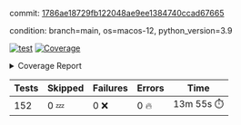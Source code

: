 commit: [1786ae18729fb122048ae9ee1384740ccad67665](https://github.com/rcmdnk/homebrew-file/tree/1786ae18729fb122048ae9ee1384740ccad67665)

condition: branch=main, os=macos-12, python_version=3.9

[![test](https://github.com/rcmdnk/homebrew-file/actions/workflows/test.yml/badge.svg)](https://github.com/rcmdnk/homebrew-file/actions/runs/6618170889)
<a href="https://github.com/rcmdnk/homebrew-file/blob/1786ae18729fb122048ae9ee1384740ccad67665/README.md"><img alt="Coverage" src="https://img.shields.io/badge/Coverage-54%25-orange.svg" /></a><details><summary>Coverage Report </summary><table><tr><th>File</th><th>Stmts</th><th>Miss</th><th>Cover</th><th>Missing</th></tr><tbody><tr><td colspan="5"><b>bin</b></td></tr><tr><td>&nbsp; &nbsp;<a href="https://github.com/rcmdnk/homebrew-file/blob/1786ae18729fb122048ae9ee1384740ccad67665/bin/brew-file">brew-file</a></td><td>1885</td><td>861</td><td>54%</td><td><a href="https://github.com/rcmdnk/homebrew-file/blob/1786ae18729fb122048ae9ee1384740ccad67665/bin/brew-file#L43-L58">43&ndash;58</a>, <a href="https://github.com/rcmdnk/homebrew-file/blob/1786ae18729fb122048ae9ee1384740ccad67665/bin/brew-file#L63-L65">63&ndash;65</a>, <a href="https://github.com/rcmdnk/homebrew-file/blob/1786ae18729fb122048ae9ee1384740ccad67665/bin/brew-file#L158">158</a>, <a href="https://github.com/rcmdnk/homebrew-file/blob/1786ae18729fb122048ae9ee1384740ccad67665/bin/brew-file#L273">273</a>, <a href="https://github.com/rcmdnk/homebrew-file/blob/1786ae18729fb122048ae9ee1384740ccad67665/bin/brew-file#L292">292</a>, <a href="https://github.com/rcmdnk/homebrew-file/blob/1786ae18729fb122048ae9ee1384740ccad67665/bin/brew-file#L358">358</a>, <a href="https://github.com/rcmdnk/homebrew-file/blob/1786ae18729fb122048ae9ee1384740ccad67665/bin/brew-file#L361-L364">361&ndash;364</a>, <a href="https://github.com/rcmdnk/homebrew-file/blob/1786ae18729fb122048ae9ee1384740ccad67665/bin/brew-file#L378-L383">378&ndash;383</a>, <a href="https://github.com/rcmdnk/homebrew-file/blob/1786ae18729fb122048ae9ee1384740ccad67665/bin/brew-file#L421-L426">421&ndash;426</a>, <a href="https://github.com/rcmdnk/homebrew-file/blob/1786ae18729fb122048ae9ee1384740ccad67665/bin/brew-file#L438">438</a>, <a href="https://github.com/rcmdnk/homebrew-file/blob/1786ae18729fb122048ae9ee1384740ccad67665/bin/brew-file#L441">441</a>, <a href="https://github.com/rcmdnk/homebrew-file/blob/1786ae18729fb122048ae9ee1384740ccad67665/bin/brew-file#L646">646</a>, <a href="https://github.com/rcmdnk/homebrew-file/blob/1786ae18729fb122048ae9ee1384740ccad67665/bin/brew-file#L648">648</a>, <a href="https://github.com/rcmdnk/homebrew-file/blob/1786ae18729fb122048ae9ee1384740ccad67665/bin/brew-file#L650">650</a>, <a href="https://github.com/rcmdnk/homebrew-file/blob/1786ae18729fb122048ae9ee1384740ccad67665/bin/brew-file#L667-L671">667&ndash;671</a>, <a href="https://github.com/rcmdnk/homebrew-file/blob/1786ae18729fb122048ae9ee1384740ccad67665/bin/brew-file#L684-L689">684&ndash;689</a>, <a href="https://github.com/rcmdnk/homebrew-file/blob/1786ae18729fb122048ae9ee1384740ccad67665/bin/brew-file#L699">699</a>, <a href="https://github.com/rcmdnk/homebrew-file/blob/1786ae18729fb122048ae9ee1384740ccad67665/bin/brew-file#L715">715</a>, <a href="https://github.com/rcmdnk/homebrew-file/blob/1786ae18729fb122048ae9ee1384740ccad67665/bin/brew-file#L719-L723">719&ndash;723</a>, <a href="https://github.com/rcmdnk/homebrew-file/blob/1786ae18729fb122048ae9ee1384740ccad67665/bin/brew-file#L741-L755">741&ndash;755</a>, <a href="https://github.com/rcmdnk/homebrew-file/blob/1786ae18729fb122048ae9ee1384740ccad67665/bin/brew-file#L848-L863">848&ndash;863</a>, <a href="https://github.com/rcmdnk/homebrew-file/blob/1786ae18729fb122048ae9ee1384740ccad67665/bin/brew-file#L891">891</a>, <a href="https://github.com/rcmdnk/homebrew-file/blob/1786ae18729fb122048ae9ee1384740ccad67665/bin/brew-file#L902-L903">902&ndash;903</a>, <a href="https://github.com/rcmdnk/homebrew-file/blob/1786ae18729fb122048ae9ee1384740ccad67665/bin/brew-file#L911">911</a>, <a href="https://github.com/rcmdnk/homebrew-file/blob/1786ae18729fb122048ae9ee1384740ccad67665/bin/brew-file#L924-L929">924&ndash;929</a>, <a href="https://github.com/rcmdnk/homebrew-file/blob/1786ae18729fb122048ae9ee1384740ccad67665/bin/brew-file#L933-L935">933&ndash;935</a>, <a href="https://github.com/rcmdnk/homebrew-file/blob/1786ae18729fb122048ae9ee1384740ccad67665/bin/brew-file#L939-L942">939&ndash;942</a>, <a href="https://github.com/rcmdnk/homebrew-file/blob/1786ae18729fb122048ae9ee1384740ccad67665/bin/brew-file#L1035-L1037">1035&ndash;1037</a>, <a href="https://github.com/rcmdnk/homebrew-file/blob/1786ae18729fb122048ae9ee1384740ccad67665/bin/brew-file#L1040">1040</a>, <a href="https://github.com/rcmdnk/homebrew-file/blob/1786ae18729fb122048ae9ee1384740ccad67665/bin/brew-file#L1046">1046</a>, <a href="https://github.com/rcmdnk/homebrew-file/blob/1786ae18729fb122048ae9ee1384740ccad67665/bin/brew-file#L1066-L1069">1066&ndash;1069</a>, <a href="https://github.com/rcmdnk/homebrew-file/blob/1786ae18729fb122048ae9ee1384740ccad67665/bin/brew-file#L1131">1131</a>, <a href="https://github.com/rcmdnk/homebrew-file/blob/1786ae18729fb122048ae9ee1384740ccad67665/bin/brew-file#L1160">1160</a>, <a href="https://github.com/rcmdnk/homebrew-file/blob/1786ae18729fb122048ae9ee1384740ccad67665/bin/brew-file#L1193">1193</a>, <a href="https://github.com/rcmdnk/homebrew-file/blob/1786ae18729fb122048ae9ee1384740ccad67665/bin/brew-file#L1196">1196</a>, <a href="https://github.com/rcmdnk/homebrew-file/blob/1786ae18729fb122048ae9ee1384740ccad67665/bin/brew-file#L1208">1208</a>, <a href="https://github.com/rcmdnk/homebrew-file/blob/1786ae18729fb122048ae9ee1384740ccad67665/bin/brew-file#L1210">1210</a>, <a href="https://github.com/rcmdnk/homebrew-file/blob/1786ae18729fb122048ae9ee1384740ccad67665/bin/brew-file#L1241">1241</a>, <a href="https://github.com/rcmdnk/homebrew-file/blob/1786ae18729fb122048ae9ee1384740ccad67665/bin/brew-file#L1245">1245</a>, <a href="https://github.com/rcmdnk/homebrew-file/blob/1786ae18729fb122048ae9ee1384740ccad67665/bin/brew-file#L1249-L1252">1249&ndash;1252</a>, <a href="https://github.com/rcmdnk/homebrew-file/blob/1786ae18729fb122048ae9ee1384740ccad67665/bin/brew-file#L1254-L1257">1254&ndash;1257</a>, <a href="https://github.com/rcmdnk/homebrew-file/blob/1786ae18729fb122048ae9ee1384740ccad67665/bin/brew-file#L1286-L1300">1286&ndash;1300</a>, <a href="https://github.com/rcmdnk/homebrew-file/blob/1786ae18729fb122048ae9ee1384740ccad67665/bin/brew-file#L1305-L1308">1305&ndash;1308</a>, <a href="https://github.com/rcmdnk/homebrew-file/blob/1786ae18729fb122048ae9ee1384740ccad67665/bin/brew-file#L1311-L1317">1311&ndash;1317</a>, <a href="https://github.com/rcmdnk/homebrew-file/blob/1786ae18729fb122048ae9ee1384740ccad67665/bin/brew-file#L1322">1322</a>, <a href="https://github.com/rcmdnk/homebrew-file/blob/1786ae18729fb122048ae9ee1384740ccad67665/bin/brew-file#L1330">1330</a>, <a href="https://github.com/rcmdnk/homebrew-file/blob/1786ae18729fb122048ae9ee1384740ccad67665/bin/brew-file#L1336-L1341">1336&ndash;1341</a>, <a href="https://github.com/rcmdnk/homebrew-file/blob/1786ae18729fb122048ae9ee1384740ccad67665/bin/brew-file#L1352-L1374">1352&ndash;1374</a>, <a href="https://github.com/rcmdnk/homebrew-file/blob/1786ae18729fb122048ae9ee1384740ccad67665/bin/brew-file#L1402">1402</a>, <a href="https://github.com/rcmdnk/homebrew-file/blob/1786ae18729fb122048ae9ee1384740ccad67665/bin/brew-file#L1418-L1425">1418&ndash;1425</a>, <a href="https://github.com/rcmdnk/homebrew-file/blob/1786ae18729fb122048ae9ee1384740ccad67665/bin/brew-file#L1430-L1446">1430&ndash;1446</a>, <a href="https://github.com/rcmdnk/homebrew-file/blob/1786ae18729fb122048ae9ee1384740ccad67665/bin/brew-file#L1451-L1455">1451&ndash;1455</a>, <a href="https://github.com/rcmdnk/homebrew-file/blob/1786ae18729fb122048ae9ee1384740ccad67665/bin/brew-file#L1469-L1516">1469&ndash;1516</a>, <a href="https://github.com/rcmdnk/homebrew-file/blob/1786ae18729fb122048ae9ee1384740ccad67665/bin/brew-file#L1519-L1550">1519&ndash;1550</a>, <a href="https://github.com/rcmdnk/homebrew-file/blob/1786ae18729fb122048ae9ee1384740ccad67665/bin/brew-file#L1555-L1589">1555&ndash;1589</a>, <a href="https://github.com/rcmdnk/homebrew-file/blob/1786ae18729fb122048ae9ee1384740ccad67665/bin/brew-file#L1594-L1675">1594&ndash;1675</a>, <a href="https://github.com/rcmdnk/homebrew-file/blob/1786ae18729fb122048ae9ee1384740ccad67665/bin/brew-file#L1678-L1687">1678&ndash;1687</a>, <a href="https://github.com/rcmdnk/homebrew-file/blob/1786ae18729fb122048ae9ee1384740ccad67665/bin/brew-file#L1700">1700</a>, <a href="https://github.com/rcmdnk/homebrew-file/blob/1786ae18729fb122048ae9ee1384740ccad67665/bin/brew-file#L1705">1705</a>, <a href="https://github.com/rcmdnk/homebrew-file/blob/1786ae18729fb122048ae9ee1384740ccad67665/bin/brew-file#L1710-L1749">1710&ndash;1749</a>, <a href="https://github.com/rcmdnk/homebrew-file/blob/1786ae18729fb122048ae9ee1384740ccad67665/bin/brew-file#L1753-L1862">1753&ndash;1862</a>, <a href="https://github.com/rcmdnk/homebrew-file/blob/1786ae18729fb122048ae9ee1384740ccad67665/bin/brew-file#L1872-L1884">1872&ndash;1884</a>, <a href="https://github.com/rcmdnk/homebrew-file/blob/1786ae18729fb122048ae9ee1384740ccad67665/bin/brew-file#L1888">1888</a>, <a href="https://github.com/rcmdnk/homebrew-file/blob/1786ae18729fb122048ae9ee1384740ccad67665/bin/brew-file#L1897-L1977">1897&ndash;1977</a>, <a href="https://github.com/rcmdnk/homebrew-file/blob/1786ae18729fb122048ae9ee1384740ccad67665/bin/brew-file#L1985-L2030">1985&ndash;2030</a>, <a href="https://github.com/rcmdnk/homebrew-file/blob/1786ae18729fb122048ae9ee1384740ccad67665/bin/brew-file#L2033-L2040">2033&ndash;2040</a>, <a href="https://github.com/rcmdnk/homebrew-file/blob/1786ae18729fb122048ae9ee1384740ccad67665/bin/brew-file#L2044-L2045">2044&ndash;2045</a>, <a href="https://github.com/rcmdnk/homebrew-file/blob/1786ae18729fb122048ae9ee1384740ccad67665/bin/brew-file#L2050-L2094">2050&ndash;2094</a>, <a href="https://github.com/rcmdnk/homebrew-file/blob/1786ae18729fb122048ae9ee1384740ccad67665/bin/brew-file#L2103-L2139">2103&ndash;2139</a>, <a href="https://github.com/rcmdnk/homebrew-file/blob/1786ae18729fb122048ae9ee1384740ccad67665/bin/brew-file#L2142-L2148">2142&ndash;2148</a>, <a href="https://github.com/rcmdnk/homebrew-file/blob/1786ae18729fb122048ae9ee1384740ccad67665/bin/brew-file#L2152-L2160">2152&ndash;2160</a>, <a href="https://github.com/rcmdnk/homebrew-file/blob/1786ae18729fb122048ae9ee1384740ccad67665/bin/brew-file#L2182-L2183">2182&ndash;2183</a>, <a href="https://github.com/rcmdnk/homebrew-file/blob/1786ae18729fb122048ae9ee1384740ccad67665/bin/brew-file#L2187">2187</a>, <a href="https://github.com/rcmdnk/homebrew-file/blob/1786ae18729fb122048ae9ee1384740ccad67665/bin/brew-file#L2198-L2199">2198&ndash;2199</a>, <a href="https://github.com/rcmdnk/homebrew-file/blob/1786ae18729fb122048ae9ee1384740ccad67665/bin/brew-file#L2209-L2378">2209&ndash;2378</a>, <a href="https://github.com/rcmdnk/homebrew-file/blob/1786ae18729fb122048ae9ee1384740ccad67665/bin/brew-file#L2384-L2539">2384&ndash;2539</a>, <a href="https://github.com/rcmdnk/homebrew-file/blob/1786ae18729fb122048ae9ee1384740ccad67665/bin/brew-file#L2567">2567</a>, <a href="https://github.com/rcmdnk/homebrew-file/blob/1786ae18729fb122048ae9ee1384740ccad67665/bin/brew-file#L2592">2592</a>, <a href="https://github.com/rcmdnk/homebrew-file/blob/1786ae18729fb122048ae9ee1384740ccad67665/bin/brew-file#L2669">2669</a>, <a href="https://github.com/rcmdnk/homebrew-file/blob/1786ae18729fb122048ae9ee1384740ccad67665/bin/brew-file#L2674-L2685">2674&ndash;2685</a>, <a href="https://github.com/rcmdnk/homebrew-file/blob/1786ae18729fb122048ae9ee1384740ccad67665/bin/brew-file#L2709-L2717">2709&ndash;2717</a>, <a href="https://github.com/rcmdnk/homebrew-file/blob/1786ae18729fb122048ae9ee1384740ccad67665/bin/brew-file#L2734">2734</a>, <a href="https://github.com/rcmdnk/homebrew-file/blob/1786ae18729fb122048ae9ee1384740ccad67665/bin/brew-file#L2740">2740</a>, <a href="https://github.com/rcmdnk/homebrew-file/blob/1786ae18729fb122048ae9ee1384740ccad67665/bin/brew-file#L2752">2752</a>, <a href="https://github.com/rcmdnk/homebrew-file/blob/1786ae18729fb122048ae9ee1384740ccad67665/bin/brew-file#L2768">2768</a>, <a href="https://github.com/rcmdnk/homebrew-file/blob/1786ae18729fb122048ae9ee1384740ccad67665/bin/brew-file#L2780">2780</a>, <a href="https://github.com/rcmdnk/homebrew-file/blob/1786ae18729fb122048ae9ee1384740ccad67665/bin/brew-file#L2782-L2786">2782&ndash;2786</a>, <a href="https://github.com/rcmdnk/homebrew-file/blob/1786ae18729fb122048ae9ee1384740ccad67665/bin/brew-file#L2790-L2793">2790&ndash;2793</a>, <a href="https://github.com/rcmdnk/homebrew-file/blob/1786ae18729fb122048ae9ee1384740ccad67665/bin/brew-file#L2796-L2799">2796&ndash;2799</a>, <a href="https://github.com/rcmdnk/homebrew-file/blob/1786ae18729fb122048ae9ee1384740ccad67665/bin/brew-file#L2802-L2810">2802&ndash;2810</a>, <a href="https://github.com/rcmdnk/homebrew-file/blob/1786ae18729fb122048ae9ee1384740ccad67665/bin/brew-file#L2839-L2846">2839&ndash;2846</a>, <a href="https://github.com/rcmdnk/homebrew-file/blob/1786ae18729fb122048ae9ee1384740ccad67665/bin/brew-file#L2857-L2864">2857&ndash;2864</a>, <a href="https://github.com/rcmdnk/homebrew-file/blob/1786ae18729fb122048ae9ee1384740ccad67665/bin/brew-file#L2945-L2947">2945&ndash;2947</a>, <a href="https://github.com/rcmdnk/homebrew-file/blob/1786ae18729fb122048ae9ee1384740ccad67665/bin/brew-file#L2968">2968</a>, <a href="https://github.com/rcmdnk/homebrew-file/blob/1786ae18729fb122048ae9ee1384740ccad67665/bin/brew-file#L2974">2974</a>, <a href="https://github.com/rcmdnk/homebrew-file/blob/1786ae18729fb122048ae9ee1384740ccad67665/bin/brew-file#L2985-L3597">2985&ndash;3597</a>, <a href="https://github.com/rcmdnk/homebrew-file/blob/1786ae18729fb122048ae9ee1384740ccad67665/bin/brew-file#L3601">3601</a></td></tr><tr><td><b>TOTAL</b></td><td><b>1885</b></td><td><b>861</b></td><td><b>54%</b></td><td>&nbsp;</td></tr></tbody></table></details>

| Tests | Skipped | Failures | Errors | Time |
| ----- | ------- | -------- | -------- | ------------------ |
| 152 | 0 :zzz: | 0 :x: | 0 :fire: | 13m 55s :stopwatch: |

